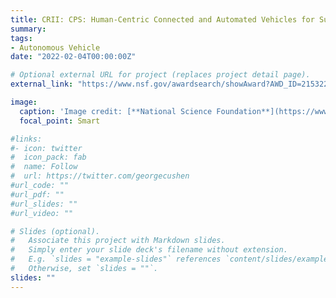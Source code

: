 ```yaml
---
title: CRII: CPS: Human-Centric Connected and Automated Vehicles for Sustainable Mobility
summary:
tags:
- Autonomous Vehicle
date: "2022-02-04T00:00:00Z"

# Optional external URL for project (replaces project detail page).
external_link: "https://www.nsf.gov/awardsearch/showAward?AWD_ID=2153229&HistoricalAwards=false"

image:
  caption: 'Image credit: [**National Science Foundation**](https://www.nsf.gov/policies/logos.jsp)'
  focal_point: Smart

#links:
#- icon: twitter
#  icon_pack: fab
#  name: Follow
#  url: https://twitter.com/georgecushen
#url_code: ""
#url_pdf: ""
#url_slides: ""
#url_video: ""

# Slides (optional).
#   Associate this project with Markdown slides.
#   Simply enter your slide deck's filename without extension.
#   E.g. `slides = "example-slides"` references `content/slides/example-slides.md`.
#   Otherwise, set `slides = ""`.
slides: ""
---
```

